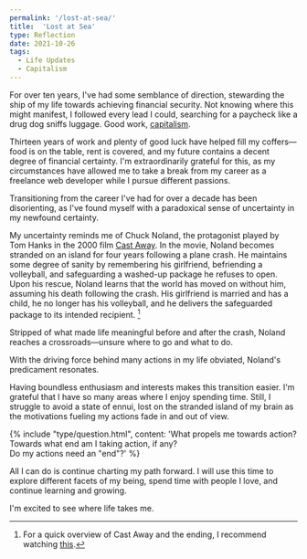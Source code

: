 ```yaml
---
permalink: '/lost-at-sea/'
title:  'Lost at Sea'
type: Reflection
date: 2021-10-26
tags:
  - Life Updates
  - Capitalism
---
```


For over ten years, I've had some semblance of direction, stewarding the ship of my life towards achieving financial security. Not knowing where this might manifest, I followed every lead I could, searching for a paycheck like a drug dog sniffs luggage. Good work, [capitalism](/tags/capitalism).

Thirteen years of work and plenty of good luck have helped fill my coffers—food is on the table, rent is covered, and my future contains a decent degree of financial certainty. I'm extraordinarily grateful for this, as my circumstances have allowed me to take a break from my career as a freelance web developer while I pursue different passions.

Transitioning from the career I've had for over a decade has been disorienting, as I've found myself with a paradoxical sense of uncertainty in my newfound certainty.

My uncertainty reminds me of Chuck Noland, the protagonist played by Tom Hanks in the 2000 film [Cast Away](https://en.wikipedia.org/wiki/Cast_Away). In the movie, Noland becomes stranded on an island for four years following a plane crash. He maintains some degree of sanity by remembering his girlfriend, befriending a volleyball, and safeguarding a washed-up package he refuses to open. Upon his rescue, Noland learns that the world has moved on without him, assuming his death following the crash. His girlfriend is married and has a child, he no longer has his volleyball, and he delivers the safeguarded package to its intended recipient. [^1]

[^1]: For a quick overview of Cast Away and the ending, I recommend watching [this](https://www.youtube.com/watch?v=4dbAKmozCAI).

Stripped of what made life meaningful before and after the crash, Noland reaches a crossroads—unsure where to go and what to do.

With the driving force behind many actions in my life obviated, Noland's predicament resonates.

Having boundless enthusiasm and interests makes this transition easier. I'm grateful that I have so many areas where I enjoy spending time. Still, I struggle to avoid a state of ennui, lost on the stranded island of my brain as the motivations fueling my actions fade in and out of view.

{% include "type/question.html", content: 'What propels me towards action?<br>Towards what end am I taking action, if any?<br>Do my actions need an "end"?' %}

All I can do is continue charting my path forward. I will use this time to explore different facets of my being, spend time with people I love, and continue learning and growing. 

I'm excited to see where life takes me.